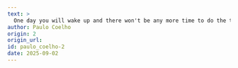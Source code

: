 ```yaml
---
text: >
  One day you will wake up and there won't be any more time to do the things you've always wanted. Do it now.
author: Paulo Coelho
origin: 2
origin_url:
id: paulo_coelho-2
date: 2025-09-02 
---
```

